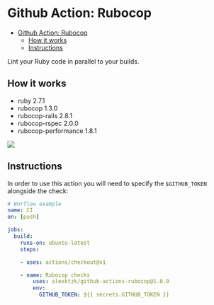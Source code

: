 # Github Action: Rubocop

- [Github Action: Rubocop](#github-action-rubocop)
  - [How it works](#how-it-works)
  - [Instructions](#instructions)

Lint your Ruby code in parallel to your builds.


## How it works

- ruby 2.7.1 
- rubocop 1.3.0 
- rubocop-rails 2.8.1 
- rubocop-rspec 2.0.0 
- rubocop-performance 1.8.1 


![](screenshots/annotations.png)


## Instructions

In order to use this action you will need to specify the `$GITHUB_TOKEN` alongside the check:


```yaml
# Worflow example
name: CI
on: [push]

jobs:
  build:
    runs-on: ubuntu-latest
    steps:

    - uses: actions/checkout@v1

    - name: Rubocop checks
        uses: alexktzk/github-actions-rubocop@1.0.0
        env:
          GITHUB_TOKEN: ${{ secrets.GITHUB_TOKEN }}
```

